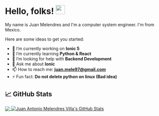 # Hello, folks! <img src="https://raw.githubusercontent.com/MartinHeinz/MartinHeinz/master/wave.gif" width="30px">

My name is Juan Melendres and I'm a computer system engineer. I'm from Mexico.

Here are some ideas to get you started:

- 🔭 I’m currently working on **Ionic 5**
- 🌱 I’m currently learning **Python & React**
- 🤔 I’m looking for help with **Backend Development**
- 💬 Ask me about **Ionic**
- 📫 How to reach me: **juan.mele97@gmail.com**
- ⚡ Fun fact: **Do not delete python on linux (Bad idea)**

## &#x1f4c8; GitHub Stats

<a href="https://github.com/JuanMelendres/JuanMelendres">
  <img align="center" src="https://github-readme-stats.vercel.app/api/top-langs/?username=JuanMelendres&layout=compact&line_height=40&theme=dark" />
</a>
<!--
<a href="https://github.com/JuanMelendres/JuanMelendres">
  <img align="center" src="https://github-readme-stats.vercel.app/api/wakatime?username=JuanMelendres&show_icons=true&line_height=40&count_private=true&  theme=dark"
   alt="Juan Antonio Melendres Villa's GitHub Stats" />
</a>
-->
<a href="https://github.com/JuanMelendres/JuanMelendres">
  <img align="center" src="https://github-readme-stats.vercel.app/api?username=JuanMelendres&show_icons=true&line_height=40&count_private=true&theme=dark"        alt="Juan Antonio Melendres Villa's GitHub Stats" />
</a>

<!--
**JuanMelendres/JuanMelendres** is a ✨ _special_ ✨ repository because its `README.md` (this file) appears on your GitHub profile.
-->
